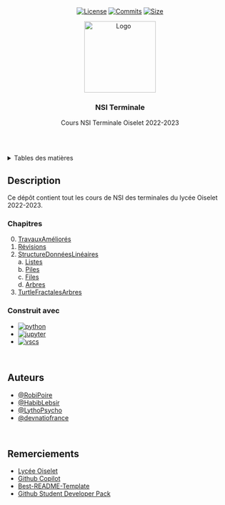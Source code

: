<a name="readme-top"></a>

<br />
<div align="center">

[![License][license-shield]][license-url]
[![Commits][commits-shield]][commits-url]
[![Size][size-shield]][size-url]

  <a href="https://lycee-oiselet.fr">
    <img src="https://lycee-oiselet.fr/images/logo/oiselet-transparent.png" alt="Logo" width="160" height="160">
  </a>

<h3 align="center">NSI Terminale</h3>

  <p align="center">
    Cours NSI Terminale Oiselet 2022-2023
  </p>
</div>

<br/><br/>

<details>
  <summary>Tables des matières</summary>
  <ol>
    <li>
      <a href="#description">Description</a>
      <ul>
        <li><a href="#chapitres">Chapitres</a></li>
      </ul>
      <ul>
        <li><a href="#construit-avec">Construit avec</a></li>
      </ul>
    </li>
    <li><a href="#auteurs">Auteurs</a></li>
    <li><a href="#remerciements">Remerciements</a></li>

  </ol>
</details>

<!-- ABOUT THE PROJECT -->

## Description

Ce dépôt contient tout les cours de NSI des terminales du lycée Oiselet 2022-2023.
<br/>

### Chapitres

0. [TravauxAméliorés](https://github.com/RobiPoire/NSI-Terminale/blob/main/0-TravauxAmélioré)
1. [Révisions](https://github.com/RobiPoire/NSI-Terminale/blob/main/1-Revisions)
2. [StructureDonnéesLinéaires](https://github.com/RobiPoire/NSI-Terminale/blob/main/2-StructureDonnéesLinéaires) <br>
   a. [Listes](https://github.com/RobiPoire/NSI-Terminale/blob/main/2-StructureDonnéesLinéaires/Listes) <br>
   b. [Piles](https://github.com/RobiPoire/NSI-Terminale/blob/main/2-StructureDonnéesLinéaires/Piles) <br>
   c. [Files](https://github.com/RobiPoire/NSI-Terminale/blob/main/2-StructureDonnéesLinéaires/Files) <br>
   d. [Arbres](https://github.com/RobiPoire/NSI-Terminale/blob/main/2-StructureDonnéesLinéaires/Dictionnaires) <br>
3. [TurtleFractalesArbres](https://github.com/RobiPoire/NSI-Terminale/blob/main/3-TurtleFractalesArbres) <br>

### Construit avec

-   [![python][python]][python-url]
-   [![jupyter][jupyter]][jupyter-url]
-   [![vscs][vscs]][vscs-url]

<br/>

## Auteurs

-   [@RobiPoire](https://github.com/RobiPoire)
-   [@HabibLebsir](https://github.com/HabibLebsir)
-   [@LythoPsycho](https://github.com/LythoPsycho)
-   [@devnatiofrance](https://github.com/devnatiofrance)

<br/>

## Remerciements

-   [Lycée Oiselet](https://lycee-oiselet.fr)
-   [Github Copilot](https://copilot.github.com)
-   [Best-README-Template](https://github.com/othneildrew/Best-README-Template)
-   [Github Student Developer Pack](https://education.github.com/pack)


<!-- MARKDOWN LINKS & IMAGES -->

[python]: https://img.shields.io/badge/Python-14354C?style=for-the-badge&logo=python&logoColor=white
[python-url]: https://www.python.org/
[vscs]: https://img.shields.io/badge/Visual%20Studio%20Code-007ACC?style=for-the-badge&logo=visual-studio-code&logoColor=white
[vscs-url]: https://code.visualstudio.com/
[jupyter]: https://img.shields.io/badge/Jupyter-F37626?style=for-the-badge&logo=jupyter&logoColor=white
[jupyter-url]: https://jupyter.org/
[license-shield]: https://img.shields.io/github/license/RobiPoire/NSI-Terminale.svg?style=for-the-badge
[license-url]: https://github.com/RobiPoire/NSI-Terminale/blob/main/LICENSE
[commits-shield]: https://img.shields.io/github/last-commit/RobiPoire/NSI-Terminale?style=for-the-badge
[commits-url]: https://github.com/RobiPoire/NSI-Terminale/commits/main
[size-shield]: https://img.shields.io/github/repo-size/RobiPoire/NSI-Terminale?style=for-the-badge
[size-url]: https://github.com/RobiPoire/NSI-Terminale

